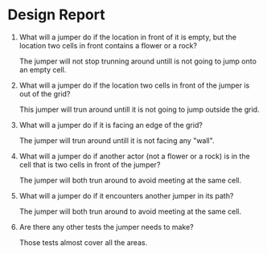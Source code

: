 # Design Report

1. What will a jumper do if the location in front of it is empty, but the location two cells in front contains a flower or a rock?

    The jumper will not stop trunning around untill is not going to jump onto an empty cell.

1. What will a jumper do if the location two cells in front of the jumper is out of the grid?

    This jumper will trun around untill it is not going to jump outside the grid.

1. What will a jumper do if it is facing an edge of the grid?

    The jumper will trun around untill it is not facing any "wall".

1. What will a jumper do if another actor (not a flower or a rock) is in the cell that is two cells in front of the jumper?

    The jumper will both trun around to avoid meeting at the same cell.

1. What will a jumper do if it encounters another jumper in its path?

    The jumper will both trun around to avoid meeting at the same cell.

1. Are there any other tests the jumper needs to make?

    Those tests almost cover all the areas.

    